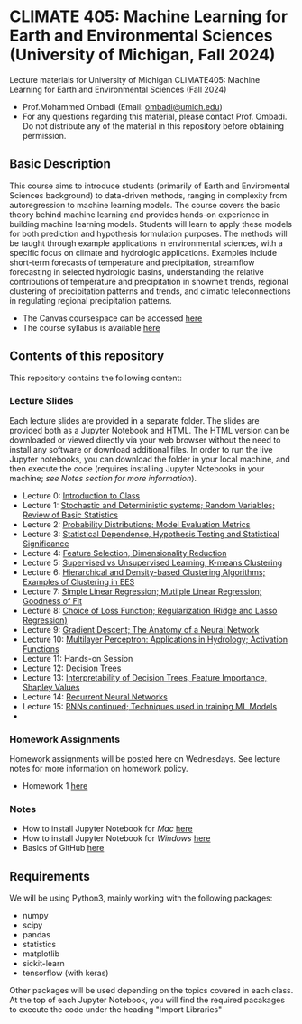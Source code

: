 # CLIMATE 405: Machine Learning for Earth and Environmental Sciences (University of Michigan, Fall 2024)
Lecture materials for University of Michigan CLIMATE405: Machine Learning for Earth and Environmental Sciences (Fall 2024)
- Prof.Mohammed Ombadi (Email: ombadi@umich.edu)
- For any questions regarding this material, please contact Prof. Ombadi. Do not distribute any of the material in this repository before obtaining permission. 

## Basic Description
This course aims to introduce students (primarily of Earth and Enviromental Sciences background) to data-driven methods, ranging in complexity from autoregression to machine learning models. The course covers the basic theory behind machine learning and provides hands-on experience in building machine learning models. Students will learn to apply these models for both prediction and hypothesis formulation purposes. The methods will be taught through example applications in environmental sciences, with a specific focus on climate and hydrologic applications. Examples include short-term forecasts of temperature and precipitation, streamflow forecasting in selected hydrologic basins, understanding the relative contributions of temperature and precipitation in snowmelt trends, regional clustering of precipitation patterns and trends, and climatic teleconnections in regulating regional precipitation patterns.

- The Canvas coursespace can be accessed [here](https://umich.instructure.com/courses/710364)
- The course syllabus is available [here](https://clasp.engin.umich.edu/wp-content/uploads/sites/6/2024/02/Syllabus_Machine-Learning-in-Environmental-Sciences.pdf)

## Contents of this repository 
This repository contains the following content:

### Lecture Slides 
Each lecture slides are provided in a separate folder. The slides are provided both as a Jupyter Notebook and HTML. The HTML version can be downloaded or viewed directly via your web browser without the need to install any software or download additional files. In order to run the live Jupyter notebooks, you can download the folder in your local machine, and then execute the code (requires installing Jupyter Notebooks in your machine; _see Notes section for more information_). 

- Lecture 0: [Introduction to Class](slides/Lec_0/Lec0_climate405.ipynb)
- Lecture 1: [Stochastic and Deterministic systems; Random Variables; Review of Basic Statistics](slides/Lec_01/Lec1_climate405.ipynb)
- Lecture 2: [Probability Distributions; Model Evaluation Metrics](slides/Lec_02/Lec2_climate405.ipynb)
- Lecture 3: [Statistical Dependence, Hypothesis Testing and Statistical Significance](slides/Lec_03/Lec3_climate405.ipynb)
- Lecture 4: [Feature Selection, Dimensionality Reduction](slides/Lec_04/Lec4_climate405.ipynb)
- Lecture 5: [Supervised vs Unsupervised Learning, K-means Clustering](slides/Lec_05/Lec5_climate405.ipynb)
- Lecture 6: [Hierarchical and Density-based Clustering Algorithms; Examples of Clustering in EES](slides/Lec_06/Lec6_climate405.ipynb)
- Lecture 7: [Simple Linear Regression; Mutilple Linear Regression; Goodness of Fit](slides/Lec_07/Lec7_climate405.ipynb)
- Lecture 8: [Choice of Loss Function; Regularization (Ridge and Lasso Regression)](slides/Lec_08/Lec8_climate405.ipynb)
- Lecture 9: [Gradient Descent; The Anatomy of a Neural Network](slides/Lec_09/Lec9_climate405.ipynb)
- Lecture 10: [Multilayer Perceptron: Applications in Hydrology; Activation Functions](slides/Lec_10/Lec10_climate405.ipynb)
- Lecture 11: Hands-on Session
- Lecture 12: [Decision Trees](slides/Lec_12/Lec12_climate405.ipynb)
- Lecture 13: [Interpretability of Decision Trees, Feature Importance, Shapley Values](slides/Lec_13/Lec13_climate405.ipynb)
- Lecture 14: [Recurrent Neural Networks](slides/Lec_14/Lec14_climate405.ipynb)
- Lecture 15: [RNNs continued; Techniques used in training ML Models](slides/Lec_15/Lec15_climate405.ipynb)
- 



### Homework Assignments
Homework assignments will be posted here on Wednesdays. See lecture notes for more information on homework policy.
- Homework 1 [here](https://github.com/mombadi/umich-climate405/blob/b0dc8f3b3c7260d0da90e15eb2e7fef6a469026e/hw-assignments/Homework%201.pdf)





### Notes
- How to install Jupyter Notebook for _Mac_ [here](https://www.geeksforgeeks.org/how-to-install-jupyter-notebook-on-macos/)
- How to install Jupyter Notebook for _Windows_ [here](https://www.codecademy.com/article/setting-up-jupyter-notebook)
- Basics of GitHub [here](https://docs.github.com/en/get-started/start-your-journey/hello-world)

## Requirements 
We will be using Python3, mainly working with the following packages:
- numpy
- scipy
- pandas
- statistics
- matplotlib
- sickit-learn
- tensorflow (with keras)

Other packages will be used depending on the topics covered in each class. At the top of each Jupyter Notebook, you will find the required pacakages to execute the code under the heading "Import Libraries"

